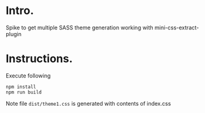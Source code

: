 # Intro.
Spike to get multiple SASS theme generation working with mini-css-extract-plugin

# Instructions.
Execute following

````
npm install
npm run build
````
Note file `dist/theme1.css` is generated with contents of index.css
